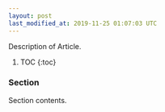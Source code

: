```yaml
---
layout: post
last_modified_at: 2019-11-25 01:07:03 UTC
---
```


Description of Article.

1. TOC
{:toc}

### Section

Section contents.

<!--
### Footnotes

[^1]: Credit goes to <user> for <whatever reasons>.
-->


